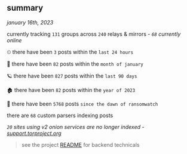 
## summary
_january 16th, 2023_

currently tracking `131` groups across `240` relays & mirrors - _`68` currently online_

⏲ there have been `3` posts within the `last 24 hours`

🦈 there have been `82` posts within the `month of january`

🪐 there have been `827` posts within the `last 90 days`

🏚 there have been `82` posts within the `year of 2023`

🦕 there have been `5768` posts `since the dawn of ransomwatch`

there are `68` custom parsers indexing posts

_`20` sites using v2 onion services are no longer indexed - [support.torproject.org](https://support.torproject.org/onionservices/v2-deprecation/)_

> see the project [README](https://github.com/joshhighet/ransomwatch#ransomwatch--) for backend technicals
